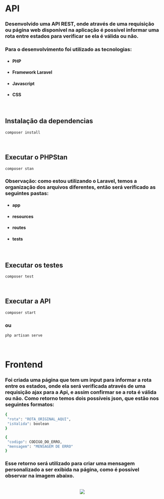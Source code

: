 # API
### Desenvolvido uma API REST, onde através de uma requisição ou página web disponível na aplicação é possível informar uma rota entre estados para verificar se ela é válida ou não.
### Para o desenvolvimento foi utilizado as tecnologias:
- #### PHP
- #### Framework Laravel
- #### Javascript
- #### CSS

<br/>

## Instalação da dependencias
```sh
composer install
```
<br />

## Executar o PHPStan
```sh
composer stan
```

### Observação: como estou utilizando o Laravel, temos a organização dos arquivos diferentes, então será verificado as seguintes pastas:         
- #### app
- #### resources
- #### routes
- #### tests 
<br />

## Executar os testes
```sh
composer test
```
<br />

## Executar a API
```sh
composer start
```
### ou
```sh
php artisan serve
```

<br />

# Frontend
### Foi criada uma página que tem um input para informar a rota entre os estados, onde ela será verificada através de uma requisição ajax para a Api, e assim confirmar se a rota é válida ou não. Como retorno temos dois possíveis json, que estão nos seguintes formatos:
```sh
{
 "rota": "ROTA_ORIGINAL_AQUI", 
 "isValida": boolean
}

{
 "codigo": CODIGO_DO_ERRO,
 "mensagem": "MENSAGEM DE ERRO"
}
```
### Esse retorno será utilizado para criar uma mensagem personalizado a ser exibida na página, como é possível observar na imagem abaixo.
<br/>
<div align="center">
<img width="center" src="https://github.com/patrickscheibel/API-Rota/assets/47672652/f4b68947-df6f-4dc3-84f6-93e7dcc26907"/>
<div>

